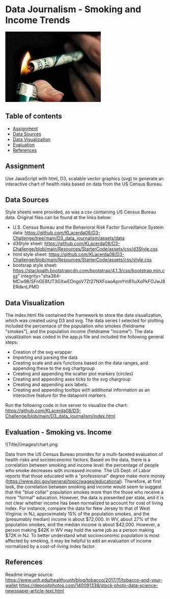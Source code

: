 # Data Journalism - Smoking and Income Trends  

![Title](images/smoking_money.jpg)

## Table of contents
* [Assignment](#assignment)
* [Data Sources](#data_sources)
* [Data Visualization](#vis)
* [Evaluation](#eval)
* [References](#ref)

## Assignment
Use JavaScript with html, D3, scalable vector graphics (svg) to generate an interactive chart of health risks based on data from the US Census Bureau. 

## Data Sources
Style sheets were provided, as was a csv containing US Census Bureau data.  Original files can be found at the links below: 

* U.S. Census Bureau and the Behavioral Risk Factor Surveillance System data: https://github.com/KLacerda08/D3-Challenge/tree/main/D3_data_journalism/assets/data
* d3Style sheet: https://github.com/KLacerda08/D3-Challenge/blob/main/Resources/StarterCode/assets/css/d3Style.css
* html style sheet: https://github.com/KLacerda08/D3-Challenge/blob/main/Resources/StarterCode/assets/css/style.css 
* bootsrap style sheet: https://stackpath.bootstrapcdn.com/bootstrap/4.1.3/css/bootstrap.min.css" integrity="sha384-MCw98/SFnGE8fJT3GXwEOngsV7Zt27NXFoaoApmYm81iuXoPkFOJwJ8ERdknLPMO

## Data Visualization
The index.html file contained the framework to store the data visualization, which was created using D3 and svg. The data series I selected for plotting included
the percentace of the population who smokes (fieldname "smokes"), and the population income (fieldname "income").  The data visualization was coded in the app.js 
file and included the following general steps:
* Creation of the svg wrapper
* Importing and parsing the data
* Creating scale and axis functions based on the data ranges, and appending these to the svg chartgroup
* Creating and appending the scatter plot markers (circles)
* Creating and appending axes ticks to the svg chargroup
* Creating and appending axis labels.  
* Creating and appending tooltips with additional information as an interactive feature for the datapoint markers.  

Run the following code in live server to visualize the chart: 
https://github.com/KLacerda08/D3-Challenge/blob/main/D3_data_journalism/index.html

## Evaluation - Smoking vs. Income 
![Title](images/chart.png

Data from the US Census Bureau provides for a multi-faceted evaluation of health risks and socioeconomic factors.  Based on the data, there is a correlation between smoking and income level:  the percentage of people who smoke decreases with increased income. The US Dept. of Labor reports that those educated with a "professional"  degree make more money (https://www.dol.gov/general/topic/wages/educational). Therefore, at first look, the correlation between smoking and income would seem to suggest that the "blue collar" population smokes more than the those who receive a more "formal" education. However, the data is presented per state, and it is not clear whether income has been normalized to account for cost of living index. For instance, compare the data for New Jersey to that of West Virginia: in NJ, approximately 15% of the population smokes, and the (presumably median) income is about $72,000. In WV, about 27% of the population smokes, and the median income is about $42,000. However, a person making $42K in WV may hold the same job as a person making $72K in NJ. To better understand what socioeconomic population is most affected by smoking, it may be helpful to add an evaluation of income normalized by a cost-of-living index factor.

## References
Readme image source: 
https://www.unh.edu/healthyunh/blog/tobacco/2017/11/tobacco-and-your-wallet
https://depositphotos.com/140091338/stock-photo-data-science-newspaper-article-text.html